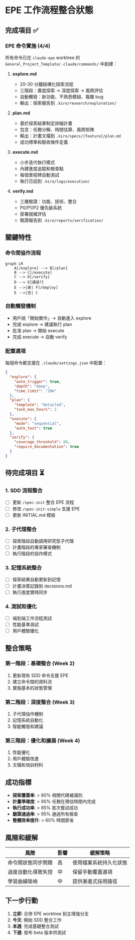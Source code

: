 # EPE 工作流程整合狀態

## 完成項目 ✅

### EPE 命令實施 (4/4)
所有命令已在 `claude-epe` worktree 的 `General_Project_Template/.claude/commands/` 中創建：

1. **explore.md**
   - 20-30 分鐘結構化探索流程
   - 三階段：廣度探索 → 深度探索 → 風險評估
   - 自動觸發：新功能、不熟悉模組、複雜 bug
   - 輸出：探索報告到 `.kiro/research/exploration/`

2. **plan.md**
   - 基於探索結果制定詳細計畫
   - 包含：任務分解、時間估算、風險矩陣
   - 輸出：計畫文檔到 `.kiro/specs/[feature]/plan.md`
   - 成功標準和驗收條件定義

3. **execute.md**
   - 小步迭代執行模式
   - 內建進度追蹤和檢查點
   - 每個里程碑自動測試
   - 執行日誌到 `.kiro/logs/execution/`

4. **verify.md**
   - 三層驗證：功能、技術、整合
   - P0/P1/P2 優先級系統
   - 部署就緒評估
   - 驗證報告到 `.kiro/reports/verification/`

## 關鍵特性

### 命令間協作流程
```mermaid
graph LR
    A[/explore] --> B[/plan]
    B --> C[/execute]
    C --> D[/verify]
    D --> E{通過?}
    E -->|是| F[/deploy]
    E -->|否| C
```

### 自動觸發機制
- 用戶說「開始實作」→ 自動進入 explore
- 完成 explore → 建議執行 plan
- 批准 plan → 開始 execute
- 完成 execute → 自動 verify

### 配置選項
每個命令都支援在 `.claude/settings.json` 中配置：
```json
{
  "explore": {
    "auto_trigger": true,
    "depth": "deep",
    "time_limit": "20m"
  },
  "plan": {
    "template": "detailed",
    "task_max_hours": 2
  },
  "execute": {
    "mode": "sequential",
    "auto_test": true
  },
  "verify": {
    "coverage_threshold": 80,
    "require_documentation": true
  }
}
```

## 待完成項目 ⏳

### 1. SDD 流程整合
- [ ] 更新 `/spec-init` 整合 EPE 流程
- [ ] 修改 `/spec-init-simple` 支援 EPE
- [ ] 更新 INITIAL.md 模板

### 2. 子代理整合
- [ ] 探索階段自動調用研究型子代理
- [ ] 計畫階段的專家審查機制
- [ ] 執行階段的協作模式

### 3. 記憶系統整合
- [ ] 探索結果自動更新到記憶
- [ ] 計畫決策記錄到 decisions.md
- [ ] 執行進度實時同步

### 4. 測試和優化
- [ ] 端到端工作流程測試
- [ ] 性能基準測試
- [ ] 用戶體驗優化

## 整合策略

### 第一階段：基礎整合 (Week 2)
1. 更新現有 SDD 命令支援 EPE
2. 建立命令間的資料流
3. 實施基本的狀態管理

### 第二階段：深度整合 (Week 3)
1. 子代理協作機制
2. 記憶系統自動化
3. 智能觸發和建議

### 第三階段：優化和擴展 (Week 4)
1. 性能優化
2. 用戶體驗改進
3. 文檔和培訓材料

## 成功指標

- **探索覆蓋率**: > 80% 相關代碼被識別
- **計畫準確度**: > 90% 任務在預估時間內完成
- **執行成功率**: > 85% 首次嘗試成功
- **驗證通過率**: > 95% 通過所有檢查
- **整體效率提升**: > 60% 時間節省

## 風險和緩解

| 風險 | 影響 | 緩解策略 |
|------|------|----------|
| 命令間狀態同步問題 | 高 | 使用檔案系統持久化狀態 |
| 過度自動化導致失控 | 中 | 保留手動覆蓋選項 |
| 學習曲線陡峭 | 中 | 提供漸進式採用路徑 |

## 下一步行動

1. **立即**: 合併 EPE worktree 到主增強分支
2. **今天**: 開始 SDD 整合工作
3. **本週**: 完成基礎整合測試
4. **下週**: 發布 beta 版本供測試